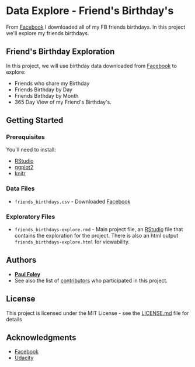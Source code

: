 # Data Explore - Friend's Birthday's

From [Facebook](https://www.facebook.com/) I downloaded all of my FB friends birthdays. In this project we'll explore my friends birthdays.


## Friend's Birthday Exploration

In this project, we will use birthday data downloaded from [Facebook](https://www.facebook.com/) to explore:

* Friends who share my Birthday
* Friends Birthday by Day
* Friends Birthday by Month
* 365 Day View of my Friend's Birthday's.


## Getting Started

### Prerequisites
You'll need to install:

* [RStudio](https://www.rstudio.com/products/rstudio/download/)
* [ggplot2](http://ggplot2.org/)
* [knitr](https://yihui.name/knitr/)

### Data Files

* `friends_birthdays.csv` - Downloaded [Facebook](https://www.facebook.com/)

### Exploratory Files

* `friends_birthdays-explore.rmd` - Main project file, an [RStudio](https://www.rstudio.com/products/rstudio/download/) file that contains the exploration for the project. There is also an html output `friends_birthdays-explore.html` for viewability.


## Authors

* [**Paul Foley**](https://github.com/paulfoley)
* See also the list of [contributors](https://github.com/paulfoley/data-analyst/tree/master/Friends_Birthdays-Explore) who participated in this project.


## License

This project is licensed under the MIT License - see the [LICENSE.md](LICENSE.md) file for details


## Acknowledgments

* [Facebook](https://www.facebook.com/)
* [Udacity](https://www.udacity.com/)